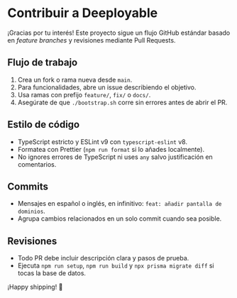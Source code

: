 # Contribuir a Deeployable

¡Gracias por tu interés! Este proyecto sigue un flujo GitHub estándar basado en *feature branches* y revisiones mediante Pull Requests.

## Flujo de trabajo

1. Crea un fork o rama nueva desde `main`.
2. Para funcionalidades, abre un issue describiendo el objetivo.
3. Usa ramas con prefijo `feature/`, `fix/` o `docs/`.
4. Asegúrate de que `./bootstrap.sh` corre sin errores antes de abrir el PR.

## Estilo de código

- TypeScript estricto y ESLint v9 con `typescript-eslint` v8.
- Formatea con Prettier (`npm run format` si lo añades localmente).
- No ignores errores de TypeScript ni uses `any` salvo justificación en comentarios.

## Commits

- Mensajes en español o inglés, en infinitivo: `feat: añadir pantalla de dominios`.
- Agrupa cambios relacionados en un solo commit cuando sea posible.

## Revisiones

- Todo PR debe incluir descripción clara y pasos de prueba.
- Ejecuta `npm run setup`, `npm run build` y `npx prisma migrate diff` si tocas la base de datos.

¡Happy shipping! 🚀
